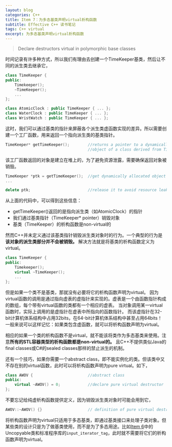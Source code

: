 ```yaml
---
layout: blog
categories: C++
title: Item 7：为多态基类声明virtual析构函数
subtitle: Effective C++ 读书笔记
tags: C++ virtual
excerpt: 为多态基类声明virtual析构函数
---
```


> Declare destructors virtual in polymorphic base classes

时间记录有许多种方式，所以我们有理由去创建一个TimeKeeper基类，然后让不同的派生类去继承它，

```cpp
class TimeKeeper {
public:
    Timekeeper();
    ~TimeKeeper();
    ...
};

class AtomicClock : public TimeKeeper { ... };
class WaterClock : public TimeKeeper { ... };
class WristWatch : public TimeKeeper { ... };
```

这时，我们可以通过基类的指针来屏蔽各个派生类虚函数实现的差异。所以需要创建一个工厂函数，用来返回一个指向派生类的基类指针。

```cpp
TimeKeeper* getTimeKeeper();        //returns a pointer to a dynamically allocated
                                    //object of a class derived from TimeKeeper
```

该工厂函数返回的对象是建立在堆上的，为了避免资源泄露，需要确保返回对象被销毁。

```cpp
TimeKeeper *ptk = getTimeKeeper();  //get dynamically allocated object
...

delete ptk;                         //release it to avoid resource leak
```

从上面的代码中，可以得到这些信息：

* getTimeKeeper()返回的是指向派生类（如AtomicClock）的指针
* 我们通过基类指针（TimeKeeper\* pointer）销毁对象
* 基类（TimeKeeper）的析构函数是non-virtual的

然而C++并未定义通过该基类指针销毁派生类对象时的行为。一个典型的行为是**该对象的派生类部分并不会被销毁。**
解决方法就是将基类的析构函数定义为virtual。

```cpp
class TimeKeeper {
public:
    Timekeeper();
    virtual ~TimeKeeper();
    ...
};
```

但是如果一个类不是基类，那就没有必要将它的析构函数声明为virtual。
因为virtual函数的调用是通过指向虚表的虚指针来实现的。虚表是一个由函数指针构成的数组，每个带有virtual函数的类都有一个相应的虚表。
当对象调用某一virtual函数时，实际上调用的是虚指针在虚表中所指向的函数指针。
而该虚指针在32-bit计算机体系结构中占用32bits，在64-bit计算机体系结构中甚至占用64bits！
一般来说可以这样记忆：如果类包含虚函数，就可以将析构函数声明为virtual。

相应的如果一个类的析构函数不是virtual，就不能该将类作为多态基类来使用。注意**所有的STL容器类型的析构函数都是non-virtual的。**
且C++不提供类似Java的final classes或C#的sealed classes那样的禁止派生的机制。

还有一个技巧，如果你需要一个abstract
class，即不能实例化的类。但该类中又不存在别的virtual函数，此时可以将析构函数声明为pure virtual。如下，

```cpp
class AWOV {                        //abstract class
public:
    virtual ~AWOV() = 0;            //declare pure virtual destructor
};
```

不要忘记给纯虚析构函数提供定义，因为销毁派生类对象时可能会用到它，

```cpp
AWOV::~AWOV() {}                    // definition of pure virtual destructor
```

将析构函数声明为virtual只适用于多态基类，即通过基类接口来处理子类对象。但某些类的设计只是为了做基类使用，而不是为了多态用途。比如[Item
6](/2016/01/25/effective-6.html)中的Uncopyable类和标准程序库的`input_iterator_tag`，此时就不需要将它们的析构函数声明为virtual。
